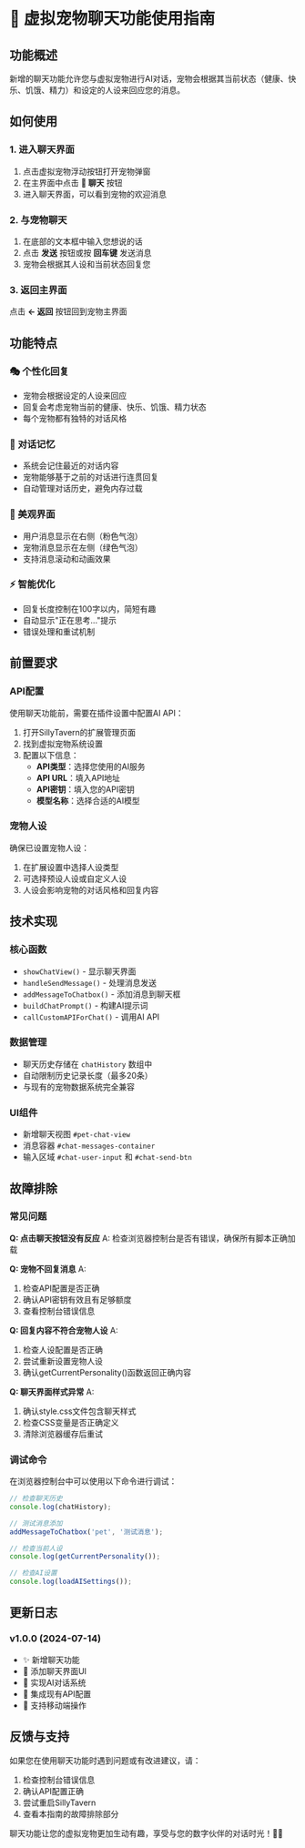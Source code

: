 # 🐾 虚拟宠物聊天功能使用指南

## 功能概述

新增的聊天功能允许您与虚拟宠物进行AI对话，宠物会根据其当前状态（健康、快乐、饥饿、精力）和设定的人设来回应您的消息。

## 如何使用

### 1. 进入聊天界面

1. 点击虚拟宠物浮动按钮打开宠物弹窗
2. 在主界面中点击 **💬 聊天** 按钮
3. 进入聊天界面，可以看到宠物的欢迎消息

### 2. 与宠物聊天

1. 在底部的文本框中输入您想说的话
2. 点击 **发送** 按钮或按 **回车键** 发送消息
3. 宠物会根据其人设和当前状态回复您

### 3. 返回主界面

点击 **← 返回** 按钮回到宠物主界面

## 功能特点

### 🎭 个性化回复
- 宠物会根据设定的人设来回应
- 回复会考虑宠物当前的健康、快乐、饥饿、精力状态
- 每个宠物都有独特的对话风格

### 💭 对话记忆
- 系统会记住最近的对话内容
- 宠物能够基于之前的对话进行连贯回复
- 自动管理对话历史，避免内存过载

### 🎨 美观界面
- 用户消息显示在右侧（粉色气泡）
- 宠物消息显示在左侧（绿色气泡）
- 支持消息滚动和动画效果

### ⚡ 智能优化
- 回复长度控制在100字以内，简短有趣
- 自动显示"正在思考..."提示
- 错误处理和重试机制

## 前置要求

### API配置
使用聊天功能前，需要在插件设置中配置AI API：

1. 打开SillyTavern的扩展管理页面
2. 找到虚拟宠物系统设置
3. 配置以下信息：
   - **API类型**：选择您使用的AI服务
   - **API URL**：填入API地址
   - **API密钥**：填入您的API密钥
   - **模型名称**：选择合适的AI模型

### 宠物人设
确保已设置宠物人设：

1. 在扩展设置中选择人设类型
2. 可选择预设人设或自定义人设
3. 人设会影响宠物的对话风格和回复内容

## 技术实现

### 核心函数
- `showChatView()` - 显示聊天界面
- `handleSendMessage()` - 处理消息发送
- `addMessageToChatbox()` - 添加消息到聊天框
- `buildChatPrompt()` - 构建AI提示词
- `callCustomAPIForChat()` - 调用AI API

### 数据管理
- 聊天历史存储在 `chatHistory` 数组中
- 自动限制历史记录长度（最多20条）
- 与现有的宠物数据系统完全兼容

### UI组件
- 新增聊天视图 `#pet-chat-view`
- 消息容器 `#chat-messages-container`
- 输入区域 `#chat-user-input` 和 `#chat-send-btn`

## 故障排除

### 常见问题

**Q: 点击聊天按钮没有反应**
A: 检查浏览器控制台是否有错误，确保所有脚本正确加载

**Q: 宠物不回复消息**
A: 
1. 检查API配置是否正确
2. 确认API密钥有效且有足够额度
3. 查看控制台错误信息

**Q: 回复内容不符合宠物人设**
A: 
1. 检查人设配置是否正确
2. 尝试重新设置宠物人设
3. 确认getCurrentPersonality()函数返回正确内容

**Q: 聊天界面样式异常**
A: 
1. 确认style.css文件包含聊天样式
2. 检查CSS变量是否正确定义
3. 清除浏览器缓存后重试

### 调试命令

在浏览器控制台中可以使用以下命令进行调试：

```javascript
// 检查聊天历史
console.log(chatHistory);

// 测试消息添加
addMessageToChatbox('pet', '测试消息');

// 检查当前人设
console.log(getCurrentPersonality());

// 检查AI设置
console.log(loadAISettings());
```

## 更新日志

### v1.0.0 (2024-07-14)
- ✨ 新增聊天功能
- 🎨 添加聊天界面UI
- 💬 实现AI对话系统
- 🔧 集成现有API配置
- 📱 支持移动端操作

## 反馈与支持

如果您在使用聊天功能时遇到问题或有改进建议，请：

1. 检查控制台错误信息
2. 确认API配置正确
3. 尝试重启SillyTavern
4. 查看本指南的故障排除部分

聊天功能让您的虚拟宠物更加生动有趣，享受与您的数字伙伴的对话时光！🐾💕
